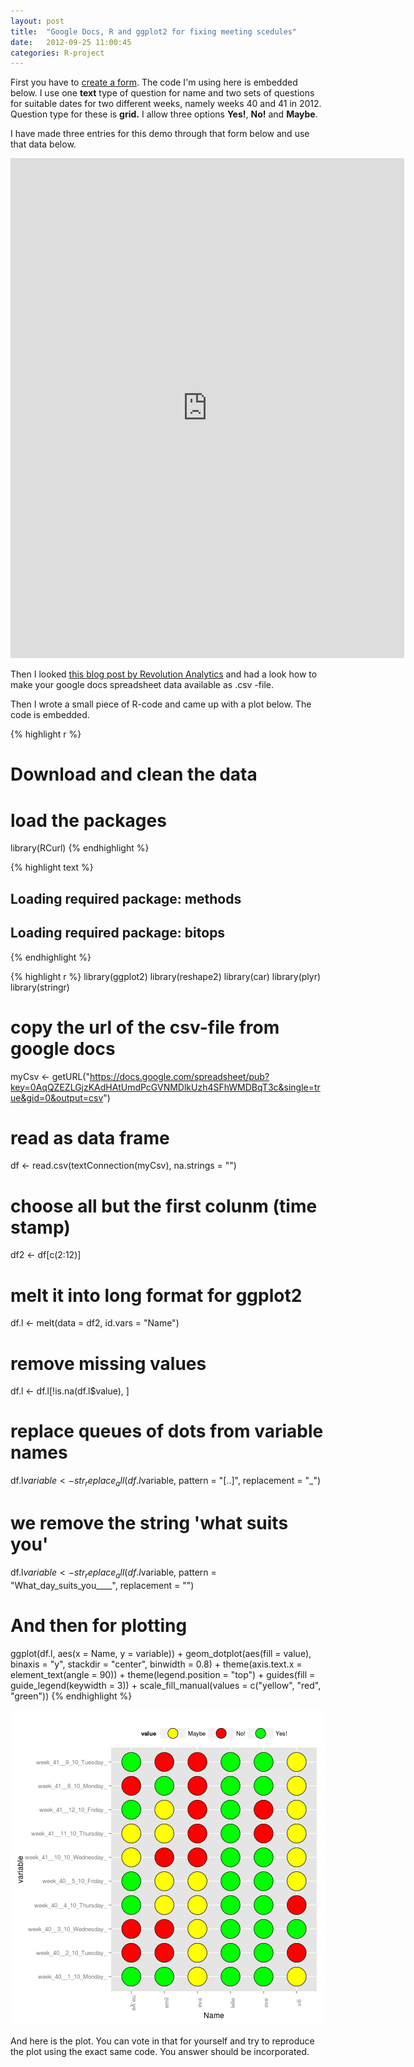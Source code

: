 ```yaml
---
layout: post
title:  "Google Docs, R and ggplot2 for fixing meeting scedules"
date:   2012-09-25 11:00:45
categories: R-project
---
```



First you have to [create a form](http://support.google.com/docs/bin/answer.py?hl=en&amp;answer=87809). The code I'm using here is embedded below. I use one **text** type of question for name and two sets of questions for suitable dates for two different weeks, namely weeks 40 and 41 in 2012. Question type for these is **grid.** I allow three options **Yes!**, **No!** and **Maybe**.

I have made three entries for this demo through that form below and use that data below.

<p><iframe src="https://docs.google.com/spreadsheet/embeddedform?formkey=dHAtUmdPcGVNMDlkUzh4SFhWMDBqT3c6MQ" frameborder="0" marginwidth="0" marginheight="0" width="630" height="800">Ladataan...</iframe></p>

Then I looked [this blog post by Revolution Analytics](http://blog.revolutionanalytics.com/2009/09/how-to-use-a-google-spreadsheet-as-data-in-r.html) and had a look how to make your google docs spreadsheet data available as .csv -file.

Then I wrote a small piece of R-code and came up with a plot below. The code is embedded.


{% highlight r %}
# Download and clean the data

# load the packages
library(RCurl)
{% endhighlight %}



{% highlight text %}
## Loading required package: methods
## Loading required package: bitops
{% endhighlight %}



{% highlight r %}
library(ggplot2)
library(reshape2)
library(car)
library(plyr)
library(stringr)
# copy the url of the csv-file from google docs
myCsv <- getURL("https://docs.google.com/spreadsheet/pub?key=0AqQZEZLGjzKAdHAtUmdPcGVNMDlkUzh4SFhWMDBqT3c&single=true&gid=0&output=csv")
# read as data frame
df <- read.csv(textConnection(myCsv), na.strings = "")
# choose all but the first colunm (time stamp)
df2 <- df[c(2:12)]

# melt it into long format for ggplot2
df.l <- melt(data = df2, id.vars = "Name")

# remove missing values
df.l <- df.l[!is.na(df.l$value), ]
# replace queues of dots from variable names
df.l$variable <- str_replace_all(df.l$variable, pattern = "[..]", replacement = "_")
# we remove the string 'what suits you'
df.l$variable <- str_replace_all(df.l$variable, pattern = "What_day_suits_you____", 
    replacement = "")

# And then for plotting

ggplot(df.l, aes(x = Name, y = variable)) + geom_dotplot(aes(fill = value), 
    binaxis = "y", stackdir = "center", binwidth = 0.8) + theme(axis.text.x = element_text(angle = 90)) + 
    theme(legend.position = "top") + guides(fill = guide_legend(keywidth = 3)) + 
    scale_fill_manual(values = c("yellow", "red", "green"))
{% endhighlight %}

![center](/figs/2012-09-25-google-docs-meeting-schedule/unnamed-chunk-1.png) 


And here is the plot. You can vote in that for yourself and try to reproduce the plot using the exact same code. You answer should be incorporated.

[jekyll-gh]: https://github.com/mojombo/jekyll
[jekyll]:    http://jekyllrb.com
